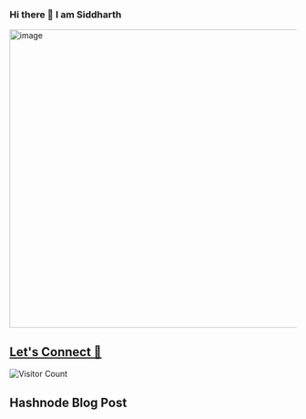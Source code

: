 ### Hi there 👋 I am Siddharth


<img width="523" alt="image" src="https://user-images.githubusercontent.com/66620788/180738137-1a34f8b5-1235-492b-996e-b8236b28294b.png">

## [Let's Connect 🚀](https://sidsabale.com)
![Visitor Count](https://profile-counter.glitch.me/siddharth-sable/count.svg)

## Hashnode Blog Post
<!-- HASHNODE:START -->
<!-- HASHNODE:END -->


